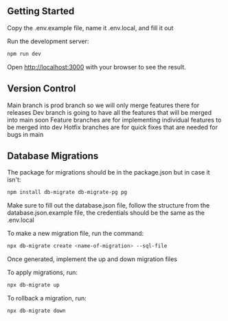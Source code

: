 ## Getting Started

Copy the .env.example file, name it .env.local, and fill it out

Run the development server:

```bash
npm run dev
```

Open [http://localhost:3000](http://localhost:3000) with your browser to see the result.

## Version Control

Main branch is prod branch so we will only merge features there for releases
Dev branch is going to have all the features that will be merged into main soon
Feature branches are for implementing individual features to be merged into dev
Hotfix branches are for quick fixes that are needed for bugs in main

## Database Migrations

The package for migrations should be in the package.json but in case it isn't:

```sh
npm install db-migrate db-migrate-pg pg
```

Make sure to fill out the database.json file, follow the structure from the database.json.example file, the credentials should be the same as the .env.local

To make a new migration file, run the command:

```sh
npx db-migrate create <name-of-migration> --sql-file
```

Once generated, implement the up and down migration files

To apply migrations, run:

```sh
npx db-migrate up
```

To rollback a migration, run:

```sh
npx db-migrate down
```
